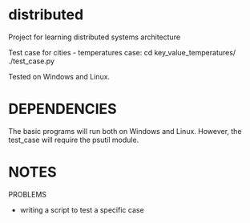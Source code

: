 distributed
=======

Project for learning distributed systems architecture

Test case for cities - temperatures case:
cd key_value_temperatures/
./test_case.py <nr of workers>

Tested on Windows and Linux. 


DEPENDENCIES
====
The basic programs will run both on Windows and Linux.
However, the test_case will require the psutil module.


NOTES
=====

PROBLEMS
- writing a script to test a specific case





